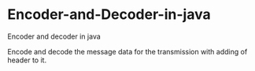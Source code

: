 # Encoder-and-Decoder-in-java
Encoder and decoder in java


Encode and decode the message data for the transmission with adding of header to it.
